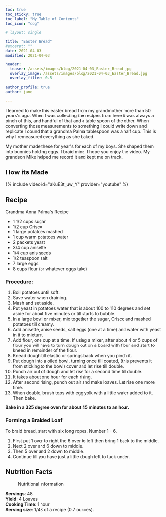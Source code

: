 ```yaml
---
toc: true
toc_sticky: true
toc_label: "My Table of Contents"
toc_icon: "cog"

# layout: single

title: "Easter Bread"
#excerpt: ""
date: 2021-04-03
modified: 2021-04-03

header:
  teaser: /assets/images/blog/2021-04-03_Easter_Bread.jpg
  overlay_image: /assets/images/blog/2021-04-03_Easter_Bread.jpg
  overlay_filter: 0.5
 
author_profile: true
author: jane

---
```


I learned to make this easter bread from my grandmother more than 50 years's ago. When I was collecting the recipes from here  it was always a pinch of this, and handful of that and a table spoon of the other. When converting those measurements to something I could write down and replicate I cound that a grandma Palma tablespoon was a half cup. This is why I remeasured everything as she baked.

My mother made these for year's for each of my boys. She shaped them into bunnies holding eggs. I  braid mine. I hope you enjoy the video. My grandson Mike helped me record it and kept me on track. 

## How its Made

{% include video id="aKuE3t_uw_Y" provider="youtube" %}

## Recipe

Grandma Anna Palma's Recipe

* 1 1/2	cups	sugar
* 1/2	cup	Crisco
* 1	large	potatoes mashed
* 1	cup	warm potatoes water
* 2	packets	yeast
* 3/4	cup	anisette
* 1/4	cup	anis seeds
* 1/2	teaspoon	salt
* 7	large	eggs
* 8	cups	flour (or whatever eggs take)

### Procedure:

1. Boil potatoes until soft.
2. Save water when draining.
3. Mash and set aside.
4. Put yeast in potatoes water that is about 100 to 110 degrees and set aside for about five minutes or till starts to bubble.
5. In a large bowl or mixer, mix together the sugar, Crisco and mashed potatoes till creamy.
6. Add anisette, anise seeds, salt eggs (one at a time) and water with yeast in it to mixture.
7. Add flour, one cup at a time. If using a mixer, after about 4 or 5 cups of flour you will have to turn dough out on a board with flour and start to kneed in remainder of the flour.
8. Knead dough till elastic or springs back when you pinch it.
9. Put dough into a oiled bowl, turning once till coated, (this prevents it from sticking to the bowl) cover and let rise till double.
10. Punch air out of dough and let rise for a second time till double.
11. It takes about one hour for each rising.
12. After second rising, punch out air and make loaves. Let rise one more time.
13. When double, brush tops with egg yolk with a little water added to it. Then bake.

**Bake in a 325 degree oven for about 45 minutes to an hour.**

### Forming a Braided Loaf

To braid bread, start with six long ropes. Number 1 - 6. 

1. First put 1 over to right the 6 over to left then bring 1 back to the middle. 
2. Next 2 over and 6 down to middle. 
3. Then 5 over and 2 down to middle. 
4. Continue till you have just a little dough left to tuck under.

## Nutrition Facts

<figure width="480px" class="align-right">
  <a href="{{ site.url }}{{ site.baseurl }}/assets/images/blog/2021-04-03_Easter_Bread_Nutrition.jpg"><img src="{{ site.url }}{{ site.baseurl }}/assets/images/blog/2021-04-03_Easter_Bread_Nutrition.jpg" alt=""></a>
  <figcaption>Nutritional Information</figcaption>
</figure>

**Servings**: 48<br>
**Yield**: 4 Loaves<br>
**Cooking Time**: 1 hour<br>
**Serving size**: 1/48 of a recipe (0.7 ounces).




